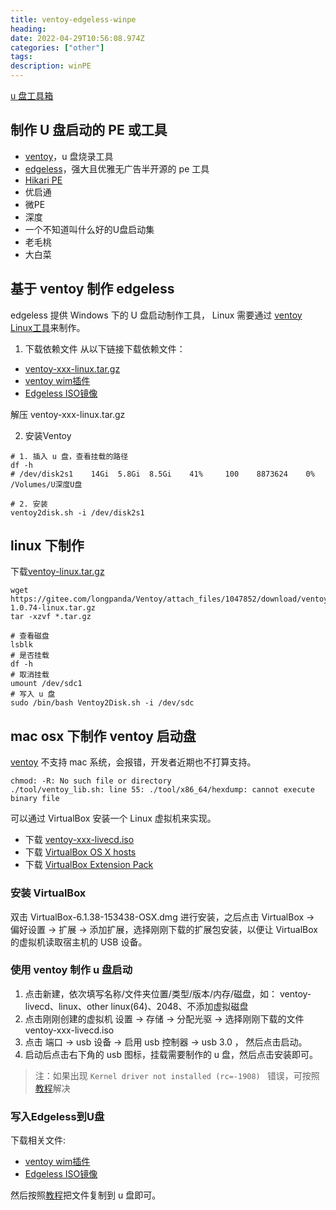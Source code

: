 ```yaml
---
title: ventoy-edgeless-winpe
heading: 
date: 2022-04-29T10:56:08.974Z
categories: ["other"]
tags: 
description: winPE
---
```




[u 盘工具箱](https://post.smzdm.com/p/a25dx0rp/)

## 制作 U 盘启动的 PE 或工具
- [ventoy](https://www.ventoy.net/cn/index.html)，u 盘烧录工具
- [edgeless](https://home.edgeless.top/)，强大且优雅无广告半开源的 pe 工具
- [Hikari PE](https://hikaripe-sc.hikaricalyx.com/)
- 优启通
- 微PE
- 深度
- 一个不知道叫什么好的U盘启动集
- 老毛桃
- 大白菜


## 基于 ventoy 制作 edgeless 

edgeless 提供 Windows 下的 U 盘启动制作工具， Linux 需要通过
[ventoy Linux工具](https://wiki.edgeless.top/v2/guide/burn_manual.html)来制作。

1. 下载依赖文件
从以下链接下载依赖文件：

- [ventoy-xxx-linux.tar.gz](https://gitee.com/longpanda/Ventoy/releases/)
- [ventoy wim插件](https://pineapple.edgeless.top/api/v2/info/ventoy_plugin_addr)
- [Edgeless ISO镜像](https://pineapple.edgeless.top/api/v2/info/iso_addr)

解压 ventoy-xxx-linux.tar.gz

2. 安装Ventoy

```
# 1. 插入 u 盘，查看挂载的路径
df -h
# /dev/disk2s1    14Gi  5.8Gi  8.5Gi    41%     100    8873624    0%   /Volumes/U深度U盘

# 2. 安装
ventoy2disk.sh -i /dev/disk2s1
```

## linux 下制作 
下载[ventoy-linux.tar.gz
](https://gitee.com/longpanda/Ventoy/releases/)
```
wget https://gitee.com/longpanda/Ventoy/attach_files/1047852/download/ventoy-1.0.74-linux.tar.gz
tar -xzvf *.tar.gz

# 查看磁盘
lsblk 
# 是否挂载
df -h
# 取消挂载
umount /dev/sdc1
# 写入 u 盘
sudo /bin/bash Ventoy2Disk.sh -i /dev/sdc
```


##  mac osx 下制作 ventoy 启动盘
[ventoy](https://github.com/ventoy/Ventoy/issues/3) 不支持 mac 系统，会报错，开发者近期也不打算支持。
```
chmod: -R: No such file or directory
./tool/ventoy_lib.sh: line 55: ./tool/x86_64/hexdump: cannot execute binary file
```

可以通过 VirtualBox 安装一个 Linux 虚拟机来实现。

- 下载 [ventoy-xxx-livecd.iso](https://ventoy.net/en/download.html) 
- 下载 [VirtualBox OS X hosts](https://www.virtualbox.org/wiki/Downloads)
- 下载 [ VirtualBox Extension Pack](https://download.virtualbox.org/virtualbox/6.1.38/Oracle_VM_VirtualBox_Extension_Pack-6.1.38.vbox-extpack)

### 安装 VirtualBox

双击 VirtualBox-6.1.38-153438-OSX.dmg 进行安装，之后点击 VirtualBox -> 偏好设置 -> 扩展 -> 添加扩展，选择刚刚下载的扩展包安装，以便让 VirtualBox 的虚拟机读取宿主机的 USB 设备。

### 使用 ventoy 制作 u 盘启动
1. 点击新建，依次填写名称/文件夹位置/类型/版本/内存/磁盘，如： ventoy-livecd、linux、other linux(64)、2048、不添加虚拟磁盘
2. 点击刚刚创建的虚拟机 设置 -> 存储 -> 分配光驱 -> 选择刚刚下载的文件 ventoy-xxx-livecd.iso
3. 点击 端口 -> usb 设备 -> 启用 usb 控制器 -> usb 3.0 ， 然后点击启动。
4. 启动后点击右下角的 usb 图标，挂载需要制作的 u 盘，然后点击安装即可。

> 注：如果出现 `Kernel driver not installed (rc=-1908) ` 错误，可按照[教程](https://stackoverflow.com/questions/65149373/kernel-driver-not-installed-rc-1908-getting-errors-in-macos-big-sur-11-0-1)解决


### 写入Edgeless到U盘

下载相关文件:
- [ventoy wim插件](https://pineapple.edgeless.top/api/v2/info/ventoy_plugin_addr)
- [Edgeless ISO镜像](https://pineapple.edgeless.top/api/v2/info/iso_addr)

然后按照[教程](https://wiki.edgeless.top/v2/guide/burn_manual.html)把文件复制到 u 盘即可。




